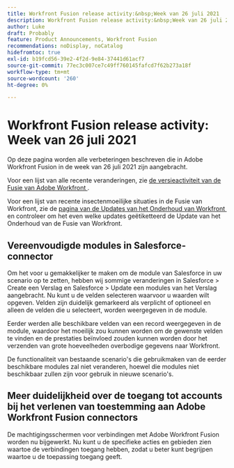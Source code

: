 ```yaml
---
title: Workfront Fusion release activity:&nbsp;Week van 26 juli 2021
description: Workfront Fusion release activity:&nbsp;Week van 26 juli 2021
author: Luke
draft: Probably
feature: Product Announcements, Workfront Fusion
recommendations: noDisplay, noCatalog
hidefromtoc: true
exl-id: b19fcd56-39e2-4f2d-9e84-37441d61acf7
source-git-commit: 77ec3c007ce7c49ff760145fafcd7f62b273a18f
workflow-type: tm+mt
source-wordcount: '260'
ht-degree: 0%

---
```


# Workfront Fusion release activity: Week van 26 juli 2021

Op deze pagina worden alle verbeteringen beschreven die in Adobe Workfront Fusion in de week van 26 juli 2021 zijn aangebracht.

Voor een lijst van alle recente veranderingen, zie [&#x200B; de versieactiviteit van de Fusie van Adobe Workfront &#x200B;](/help/workfront-fusion/fusion-product-releases/fusion-release-activity.md).

Voor een lijst van recente insectenmoeilijke situaties in de Fusie van Workfront, zie de [&#x200B; pagina van de Updates van het Onderhoud van Workfront &#x200B;](https://experienceleague.adobe.com/docs/workfront-known-issues/releases/current-updates.html?lang=nl-NL) en controleer om het even welke updates geëtiketteerd de Update van het Onderhoud van de Fusie van Workfront.

## Vereenvoudigde modules in Salesforce-connector

Om het voor u gemakkelijker te maken om de module van Salesforce in uw scenario op te zetten, hebben wij sommige veranderingen in Salesforce > Create een Verslag en Salesforce > Update een modules van het Verslag aangebracht. Nu kunt u de velden selecteren waarvoor u waarden wilt opgeven. Velden zijn duidelijk gemarkeerd als verplicht of optioneel en alleen de velden die u selecteert, worden weergegeven in de module.

Eerder werden alle beschikbare velden van een record weergegeven in de module, waardoor het moeilijk zou kunnen worden om de gewenste velden te vinden en de prestaties beïnvloed zouden kunnen worden door het verzenden van grote hoeveelheden overbodige gegevens naar Workfront.

De functionaliteit van bestaande scenario&#39;s die gebruikmaken van de eerder beschikbare modules zal niet veranderen, hoewel die modules niet beschikbaar zullen zijn voor gebruik in nieuwe scenario&#39;s.

## Meer duidelijkheid over de toegang tot accounts bij het verlenen van toestemming aan Adobe Workfront Fusion connectors

De machtigingsschermen voor verbindingen met Adobe Workfront Fusion worden nu bijgewerkt. Nu kunt u de specifieke acties en gebieden zien waartoe de verbindingen toegang hebben, zodat u beter kunt begrijpen waartoe u de toepassing toegang geeft.
